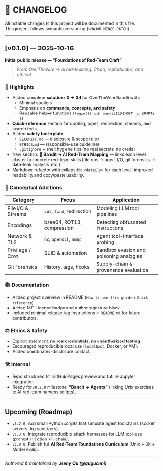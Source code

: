 # 🧾 CHANGELOG

All notable changes to this project will be documented in this file.  
This project follows semantic versioning (`vMAJOR.MINOR.PATCH`).

---

## [v0.1.0] — 2025-10-16
**Initial public release — “Foundations of Red-Team Craft”**

> _From OverTheWire → AI red-teaming. Clean, reproducible, and ethical._

### 🚀 Highlights
- Added complete **solutions 0 → 34** for OverTheWire Bandit with:
  - Minimal spoilers  
  - Emphasis on **commands, concepts, and safety**  
  - Reusable helper functions (`login(){ ssh bandit$1@$HOST -p $PORT; }`)
- **Quick-reference** section for quoting, pipes, redirection, streams, and search tools.
- Added **safety boilerplate**:
  - `SECURITY.md` — disclosure & scope rules  
  - `ETHICS.md` — responsible-use guidelines  
  - `.gitignore` + shell hygiene tips (no real secrets, no creds)
- New section: **🧠 Bandit → AI Red-Team Mapping** — links each level cluster to concrete red-team skills (file ops → agent I/O, git forensics → data-leak analysis, etc.)
- Markdown refactor with collapsible `<details>` for each level; improved readability and copy/paste usability.

### 🧩 Conceptual Additions
| Category | Focus | Application |
|-----------|-------|--------------|
| File I/O & Streams | `cat`, `find`, redirection | Modeling LLM tool pipelines |
| Encodings | base64, ROT13, compression | Detecting obfuscated instructions |
| Network & TLS | `nc`, `openssl`, `nmap` | Agent tool-interface probing |
| Privilege / Cron | SUID & automation | Sandbox evasion and poisoning analogies |
| Git Forensics | History, tags, hooks | Supply-chain & provenance evaluation |

### 📚 Documentation
- Added project overview in README (`How to use this guide` + `Quick reference`)
- Added MIT License badge and author signature block.
- Included minimal release-tag instructions in `README.md` for future contributors.

### ⚖️ Ethics & Safety
- Explicit statement: **no real credentials, no unauthorized testing**.  
- Encouraged reproducible local use (`localhost`, Docker, or VM).  
- Added coordinated-disclosure contact.

### 🛠️ Internal
- Repo structured for GitHub Pages preview and future Jupyter integration.
- Ready for `v0.2.0` milestone: **“Bandit → Agents”** (linking Unix exercises to AI red-team harness scripts).

---

## Upcoming (Roadmap)
- `v0.2.0`: Add small Python scripts that simulate agent toolchains (socket servers, log sanitizers).
- `v0.3.0`: Integrate reproducible attack harnesses for LLM tool-use (prompt-injection kill-chain).
- `v1.0.0`: Publish full **AI Red-Team Foundations Curriculum** (Unix + Git + Model evals).

---

_Authored & maintained by **Jenny Qu (@quguanni)**_  
